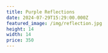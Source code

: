 ```yaml
---
title: Purple Reflections
date: 2024-07-29T15:29:00.000Z
featured_image: /img/reflection.jpg
height: 14
width: 14
price: 350
---
```

